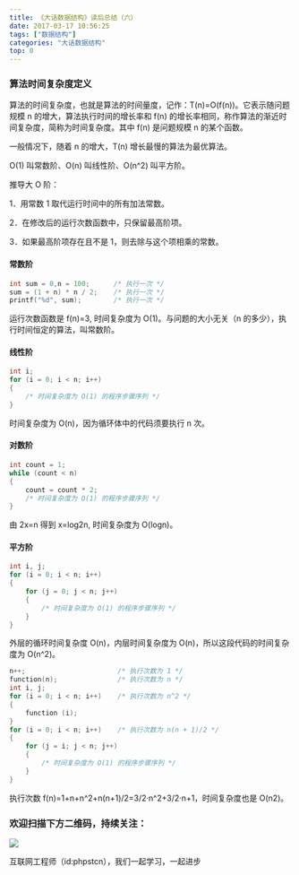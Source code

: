 ```yaml
---
title: 《大话数据结构》读后总结（六）
date: 2017-03-17 10:56:25
tags: ["数据结构"]
categories: "大话数据结构"
top: 0
---
```


### 算法时间复杂度定义

算法的时间复杂度，也就是算法的时间量度，记作：T(n)=O(f(n))。它表示随问题规模 n 的增大，算法执行时间的增长率和 f(n) 的增长率相同，称作算法的渐近时间复杂度，简称为时间复杂度。其中 f(n) 是问题规模 n 的某个函数。

一般情况下，随着 n 的增大，T(n) 增长最慢的算法为最优算法。

O(1) 叫常数阶、O(n) 叫线性阶、O(n^2) 叫平方阶。

推导大 O 阶：

1．用常数 1 取代运行时间中的所有加法常数。

2．在修改后的运行次数函数中，只保留最高阶项。

3．如果最高阶项存在且不是 1，则去除与这个项相乘的常数。

#### 常数阶

```c
int sum = 0,n = 100;      /* 执行一次 */
sum = (1 + n) * n / 2;    /* 执行一次 */
printf("%d", sum);        /* 执行一次 */
```

运行次数函数是 f(n)=3, 时间复杂度为 O(1)。与问题的大小无关（n 的多少），执行时间恒定的算法，叫常数阶。

#### 线性阶

```c
int i;
for (i = 0; i < n; i++)
{
    /* 时间复杂度为 O(1) 的程序步骤序列 */
}
```

时间复杂度为 O(n)，因为循环体中的代码须要执行 n 次。

#### 对数阶

```c
int count = 1;
while (count < n)
{
    count = count * 2;
    /* 时间复杂度为 O(1) 的程序步骤序列 */
}
```

由 2x=n 得到 x=log2n, 时间复杂度为 O(logn)。

#### 平方阶

```c
int i, j;
for (i = 0; i < n; i++)
{
    for (j = 0; j < n; j++)
    {
        /* 时间复杂度为 O(1) 的程序步骤序列 */
    }
}
```

外层的循环时间复杂度 O(n)，内层时间复杂度为 O(n)，所以这段代码的时间复杂度为 O(n^2)。

```c
n++;                       /* 执行次数为 1 */
function(n);               /* 执行次数为 n */
int i, j;
for (i = 0; i < n; i++)    /* 执行次数为 n^2 */
{
    function (i);
}
for (i = 0; i < n; i++)    /* 执行次数为 n(n + 1)/2 */
{
    for (j = i; j < n; j++)
    {
        /* 时间复杂度为 O(1) 的程序步骤序列 */
    }
}
```

执行次数 f(n)=1+n+n^2+n(n+1)/2=3/2·n^2+3/2·n+1，时间复杂度也是 O(n2)。

### 欢迎扫描下方二维码，持续关注：

![](https://ww1.sinaimg.cn/large/a616b9a4gy1g4xzv954a4j20760763yo.jpg)

互联网工程师（id:phpstcn），我们一起学习，一起进步
